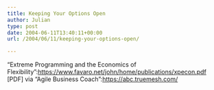```yaml
---
title: Keeping Your Options Open
author: Julian
type: post
date: 2004-06-11T13:40:11+00:00
url: /2004/06/11/keeping-your-options-open/

---
```

&#8220;Extreme Programming and the Economics of Flexibility&#8221;:https://www.favaro.net/john/home/publications/xpecon.pdf [PDF] via &#8220;Agile Business Coach&#8221;:https://abc.truemesh.com/